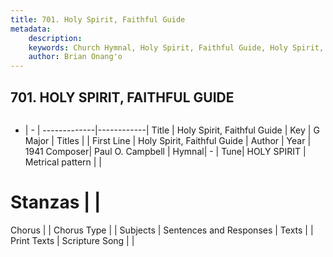 ```yaml
---
title: 701. Holy Spirit, Faithful Guide
metadata:
    description: 
    keywords: Church Hymnal, Holy Spirit, Faithful Guide, Holy Spirit, Faithful Guide, 
    author: Brian Onang'o
---
```



## 701. HOLY SPIRIT, FAITHFUL GUIDE

```txt

```

- |   -  |
-------------|------------|
Title | Holy Spirit, Faithful Guide |
Key | G Major |
Titles |  |
First Line | Holy Spirit, Faithful Guide |
Author | 
Year | 1941
Composer| Paul O. Campbell |
Hymnal|  - |
Tune| HOLY SPIRIT |
Metrical pattern | |
# Stanzas |  |
Chorus |  |
Chorus Type |  |
Subjects | Sentences and Responses |
Texts |  |
Print Texts | 
Scripture Song |  |
  
